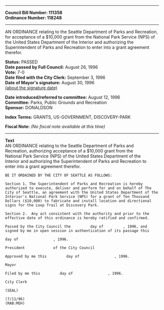 * * * * *  
  
**Council Bill Number: [](#h0)[](#h2)111358**   
**Ordinance Number: 118248**  
  
* * * * *  
  
AN ORDINANCE relating to the Seattle Department of Parks and Recreation, for acceptance of a $10,000 grant from the National Park Service (NPS) of the United States Department of the Interior and authorizing the Superintendent of Parks and Recreation to enter into a grant agreement therefor.  
  
**Status:** PASSED   
**Date passed by Full Council:** August 26, 1996   
**Vote:** 7-0   
**Date filed with the City Clerk:** September 3, 1996   
**Date of Mayor's signature:** August 30, 1996   
[(about the signature date)](/~public/approvaldate.htm)   
  
  
**Date introduced/referred to committee:** August 12, 1996   
**Committee:** Parks, Public Grounds and Recreation   
**Sponsor:** DONALDSON   
  
**Index Terms:** GRANTS, US-GOVERNMENT, DISCOVERY-PARK  
  
**Fiscal Note:** *(No fiscal note available at this time)*  
  
* * * * *  
  
**Text**  
    AN ORDINANCE relating to the Seattle Department of Parks and  
    Recreation, authorizing acceptance of a $10,000 grant from the  
    National Park Service (NPS) of the United States Department of the  
    Interior and authorizing the Superintendent of Parks and Recreation to  
    enter into a grant agreement therefor.  
  
    BE IT ORDAINED BY THE CITY OF SEATTLE AS FOLLOWS:  
  
    Section 1. The Superintendent of Parks and Recreation is hereby  
    authorized to execute, deliver and perform for and on behalf of The  
    City of Seattle, an agreement with the United States Department of the  
    Interior's National Park Service (NPS) for a grant of Ten Thousand  
    Dollars ($10,000) to fabricate and install location and directional  
    signs for the Loop Trail at Discovery Park.  
  
    Section 2.  Any act consistent with the authority and prior to the  
    effective date of this ordinance is hereby ratified and confirmed.  
  
    Passed by the City Council the         day of         , 1996, and  
    signed by me in open session in authentication of its passage this  
  
    day of                , 1996.  
  
    President             of the City Council  
  
    Approved by me this         day of                , 1996.  
  
    Mayor  
  
    Filed by me this         day of                , 1996.  
  
    City Clerk  
  
    (SEAL)  
  
    (7/11/96)  
    (RAB:MEH)  
